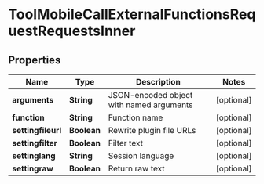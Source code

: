 

# ToolMobileCallExternalFunctionsRequestRequestsInner


## Properties

| Name | Type | Description | Notes |
|------------ | ------------- | ------------- | -------------|
|**arguments** | **String** | JSON-encoded object with named arguments |  [optional] |
|**function** | **String** | Function name |  [optional] |
|**settingfileurl** | **Boolean** | Rewrite plugin file URLs |  [optional] |
|**settingfilter** | **Boolean** | Filter text |  [optional] |
|**settinglang** | **String** | Session language |  [optional] |
|**settingraw** | **Boolean** | Return raw text |  [optional] |



